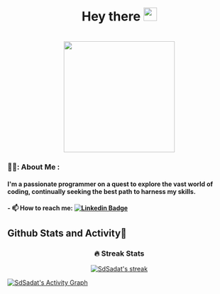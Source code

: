<div id="header" align="center">
<h1>
           Hey there
  <img src="https://media.giphy.com/media/hvRJCLFzcasrR4ia7z/giphy.gif" width="30px"/>
</h1>
 
</div>
 <h1>    

  <div id="header" align="center">
           
   <img src="https://media.giphy.com/media/juua9i2c2fA0AIp2iq/giphy.gif" width="250px" style="display: inline-block;" />
              
  
 </div>

 
  </h1>



### 👨‍💻: About Me : 
#### I'm a passionate programmer on a quest to explore the vast world of coding, continually seeking the best path to harness my skills.
#### - :mailbox: How to reach me: [![Linkedin Badge](https://img.shields.io/badge/LinkedIn-0077B5?style=for-the-badge&logo=linkedin&logoColor=white)](https://www.linkedin.com/in/syed-sadat-ali-336101264/)





  <h2>Github Stats and Activity🎯</h2>
  <div id="header" align="center">

  <h3>🔥 Streak Stats</h3>

  <!-- GitHub Readme Streak Stats - https://github.com/SdSadat/github-readme-streak-stats -->
  <p>
    <a href="https://github.com/SdSadat/github-readme-streak-stats">
      <img title="🔥 Get streak stats for your profile at git.io/streak-stats" alt="SdSadat's streak" src="https://streak-stats.demolab.com/?user=SdSadat&theme=violet-dark&card&hide_border=true"/>
    </a>
    </div>
   
  <a href="https://github.com/ashutosh00710/github-readme-activity-graph"><img alt="SdSadat's Activity Graph" src="https://github-readme-activity-graph.vercel.app/graph/?username=SdSadat&bg_color=1F222E&color=F8D866&line=F85D7F&point=FFFFFF&hide_border=true" /></a>



<!--
**SdSadat/SdSadat** is a ✨ _special_ ✨ repository because its `README.md` (this file) appears on your GitHub profile.

Here are some ideas to get you started:

- 🔭 I’m currently working on ...
- 🌱 I’m currently learning ...
- 👯 I’m looking to collaborate on ...
- 🤔 I’m looking for help with ...
- 💬 Ask me about ...
- 📫 How to reach me: ...
- 😄 Pronouns: ...
- ⚡ Fun fact: ...
-->
